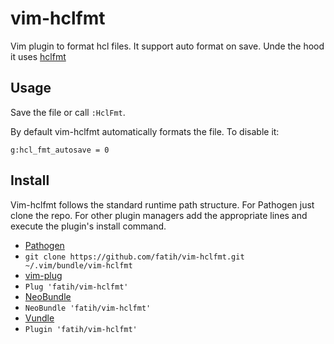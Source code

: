 # vim-hclfmt

Vim plugin to format hcl files. It support auto format on save. Unde the hood
it uses [hclfmt](https://github.com/fatih/hclfmt)

## Usage

Save the file or call `:HclFmt`. 

By default vim-hclfmt automatically formats the file. To disable it:

```
g:hcl_fmt_autosave = 0
```

## Install

Vim-hclfmt follows the standard runtime path structure. For Pathogen just clone
the repo. For other plugin managers add the appropriate lines and execute the
plugin's install command.

*  [Pathogen](https://github.com/tpope/vim-pathogen)
  * `git clone https://github.com/fatih/vim-hclfmt.git ~/.vim/bundle/vim-hclfmt`
*  [vim-plug](https://github.com/junegunn/vim-plug)
  * `Plug 'fatih/vim-hclfmt'`
*  [NeoBundle](https://github.com/Shougo/neobundle.vim)
  * `NeoBundle 'fatih/vim-hclfmt'`
*  [Vundle](https://github.com/gmarik/vundle)
  * `Plugin 'fatih/vim-hclfmt'`


